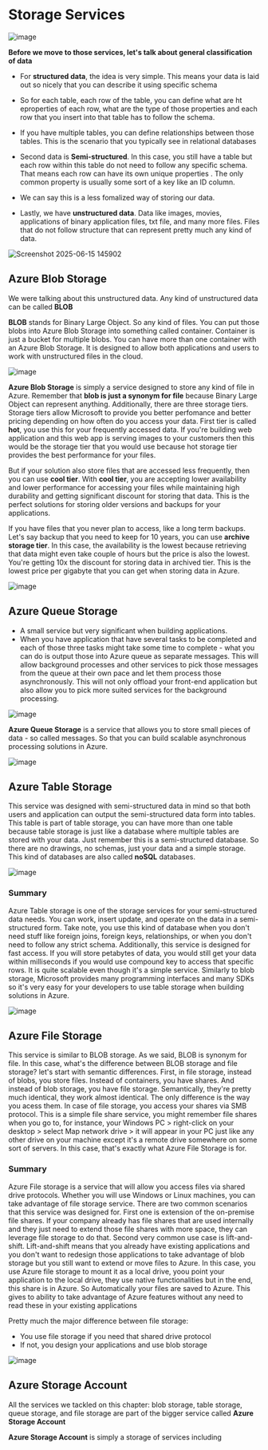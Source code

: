 # Storage Services

![image](https://github.com/user-attachments/assets/ca902d0f-8544-411b-86c3-30f0ccf43b6a)


**Before we move to those services, let's talk about general classification of data**
- For **structured data**, the idea is very simple. This means your data is laid out so nicely that you can describe it using specific schema
- So for each table, each row of the table, you can define what are ht eproperties of each row, what are the type of those properties and each row that you insert into that table has to follow the schema.
- If you have multiple tables, you can define relationships between those tables. This is the scenario that you typically see in relational databases

- Second data is **Semi-structured**. In this case, you still have a table but each row within this table do not need to follow any specific schema. That means each row can have its own unique properties . The only common property is usually some sort of a key like an ID column.
- We can say this is a less fomalized way of storing our data.

- Lastly, we have **unstructured data**. Data like images, movies, applications of binary application files, txt file, and many more files. Files that do not follow structure that can represent pretty much any kind of data.


![Screenshot 2025-06-15 145902](https://github.com/user-attachments/assets/ffed9952-f55a-4860-91b9-0f0166cb2db6)



## Azure Blob Storage

We were talking about this unstructured data. Any kind of unstructured data can be called **BLOB**

**BLOB** stands for Binary Large Object. So any kind of files. You can put those blobs into Azure Blob Storage into something called container. Container is just a bucket for multiple blobs. You can have more than one container with an Azure Blob Storage. It is designed to allow both applications and users to work with unstructured files in the cloud.

![image](https://github.com/user-attachments/assets/7207b9c0-7f6f-4449-b4a2-f845d28915b4)


**Azure Blob Storage** is simply a service designed to store any kind of file in Azure. Remember that **blob is just a synonym for file** because Binary Large Object can represent anything. Additionally, there are three storage tiers. Storage tiers allow Microsoft to provide you better perfomance and better pricing depending on how often do you access your data. First tier is called **hot**, you use this for your frequently accessed data. If you're building web application and this web app is serving images to your customers then this would be the storage tier that you would use because hot storage tier provides the best performance for your files. 

But if your solution also store files that are accessed less frequently, then you can use **cool tier**. With **cool tier**, you are accepting lower availability and lower performance for accessing your files while maintaining high durability and getting significant discount for storing that data. This is the perfect solutions for storing older versions and backups for your applications.

If you have files that you never plan to access, like a long term backups. Let's say backup that you need to keep for 10 years, you can use **archive storage tier**. In this case, the availability is the lowest because retrieving that data might even take couple of hours but the price is also the lowest. You're getting 10x the discount for storing data in archived tier. This is the lowest price per gigabyte that you can get when storing data in Azure.

![image](https://github.com/user-attachments/assets/c14ebd3f-74c5-42cd-86fc-588c7f29fe56)


## Azure Queue Storage

- A small service but very significant when building applications.
- When you have application that have several tasks to be completed and each of those three tasks might take some time to complete - what you can do is output those into Azure queue as separate messages. This will allow background processes and other services to pick those messages from the queue at their own pace and let them process those asynchronously. This will not only offload your front-end application but also allow you to pick more suited services for the background processing.

![image](https://github.com/user-attachments/assets/9a5f20f5-0154-4094-8695-53bc4fb6e140)

**Azure Queue Storage** is a service that allows you to store small pieces of data - so called messages. So that you can build scalable asynchronous processing solutions in Azure.


![image](https://github.com/user-attachments/assets/34655ab6-c599-43ea-9e42-b7fba5553986)


## Azure Table Storage
  
This service was designed with semi-structured data in mind so that both users and application can output the semi-structured data form into tables. This table is part of table storage, you can have more than one table because table storage is just like a database where multiple tables are stored with your data. Just remember this is a semi-structured database. So there are no drawings, no schemas, just your data and a simple storage. This kind of databases are also called **noSQL** databases.

![image](https://github.com/user-attachments/assets/95f5592a-de03-4ef2-9900-d255980b8a7d)


### Summary
Azure Table storage is one of the storage services for your semi-structured data needs. You can work, insert update, and operate on the data in a semi-structured form. Take note, you use this kind of database when you don't need stuff like foreign joins, foreign keys, relationships, or when you don't need to follow any strict schema. Additionally, this service is designed for fast access. If you will store petabytes of data, you would still get your data within milliseconds if you would use compound key to access that specific rows. It is quite scalable even though it's a simple service. Similarly to blob storage, Microsoft provides many programming interfaces and many SDKs so it's very easy for your developers to use table storage when building solutions in Azure.

![image](https://github.com/user-attachments/assets/96fe81f6-cea5-40cf-a548-d7deee74ff8e)


## Azure File Storage
This service is similar to BLOB storage. As we said, BLOB is synonym for file. In this case, what's the difference between BLOB storage and file storage? let's start with semantic differences. First, in file storage, instead of blobs, you store files. Instead of containers, you have shares. And instead of blob storage, you have file storage. Semantically, they're pretty much identical, they work almost identical. The only difference is the way you acess them. In case of file storage, you access your shares via SMB protocol. This is a simple file share service, you might remember file shares when you go to, for instance, your Windows PC > right-click on your desktop > select Map network drive > it will appear in your PC just like any other drive on your machine except it's a remote drive somewhere on some sort of servers. In this case, that's exactly what Azure File Storage is for.

### Summary
Azure File storage is a service that will allow you access files via shared drive protocols. Whether you will use Windows or Linux machines, you can take advantage of file storage service. There are two common scenarios that this service was designed for. First one is extension of the on-premise file shares. If your company already has file shares that are used internally and they just need to extend those file shares with more space, they can leverage file storage to do that.
Second very common use case is lift-and-shift. Lift-and-shift means that you already have existing applications and you don't want to redesign those applications to take advantage of blob storage but you still want to extend or move files to Azure. In this case, you use Azure file storage to mount it as a local drive, yoou point your application to the local drive, they use native functionalities but in the end, this share is in Azure. So Automatically your files are saved to Azure. This gives to ability to take advantage of Azure features without any need to read these in your existing applications

Pretty much the major difference between file storage:
- You use file storage if you need that shared drive protocol
- If not, you design your applications and use blob storage

![image](https://github.com/user-attachments/assets/00ea12de-264b-4ff3-8a6a-5863ae216ade)


## Azure Storage Account
All the services we tackled on this chapter: blob storage, table storage, queue storage, and file storage are part of the bigger service called **Azure Storage Account**

**Azure Storage Account** is simply a storage of services including
